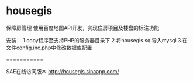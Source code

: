 housegis
===========
保障房管理
使用百度地图API开发，实现住房项目及楼盘的标注功能


安装：
1.copy程序至支持PHP的服务器目录下
2.将housegis.sql导入mysql
3.在文件config.inc.php中修改数据库配置

===========

SAE在线访问版本
http://housegis.sinaapp.com/